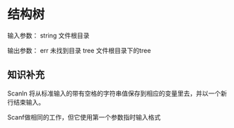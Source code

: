 # 结构树

输入参数：
    string 文件根目录

输出参数：
    err 未找到目录
    tree 文件根目录下的tree

## 知识补充

Scanln 将从标准输入的带有空格的字符串值保存到相应的变量里去，并以一个新行结束输入。

Scanf做相同的工作，但它使用第一个参数指时输入格式